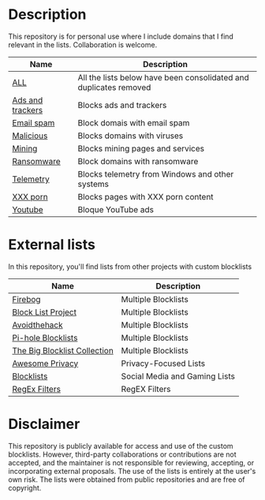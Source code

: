 # Description
This repository is for personal use where I include domains that I find relevant in the lists. Collaboration is welcome.

| Name | Description | 
|---|---|
| [ALL]() | All the lists below have been consolidated and duplicates removed |
| [Ads and trackers](https://raw.githubusercontent.com/PauloHenkeM/pi-hole/main/Ads-and-trackers.txt) | Blocks ads and trackers |
| [Email spam](https://raw.githubusercontent.com/PauloHenkeM/pi-hole/main/Email-spam.txt) | Block domais with email spam |
| [Malicious](https://raw.githubusercontent.com/PauloHenkeM/pi-hole/main/Malicious.txt) | Blocks domains with viruses |
| [Mining](https://raw.githubusercontent.com/PauloHenkeM/pi-hole/main/Mining.txt) | Blocks mining pages and services | 
| [Ransomware](https://raw.githubusercontent.com/PauloHenkeM/pi-hole/main/Ransomware.txt) | Block domains with ransomware |
| [Telemetry](https://raw.githubusercontent.com/PauloHenkeM/pi-hole/main/Telemetry.txt) | Blocks telemetry from Windows and other systems |
| [XXX porn](https://raw.githubusercontent.com/PauloHenkeM/pi-hole/main/XXX-porn.txt) | Blocks pages with XXX porn content | 
| [Youtube](https://raw.githubusercontent.com/PauloHenkeM/pi-hole/main/YouTube.txt) | Bloque YouTube ads | 


# External lists 
In this repository, you'll find lists from other projects with custom blocklists

| Name | Description |
|---|---|
| [Firebog](https://firebog.net) | Multiple Blocklists |
| [Block List Project](https://github.com/blocklistproject/Lists) | Multiple Blocklists |
| [Avoidthehack](https://avoidthehack.com/best-pihole-blocklists) | Multiple Blocklists |
| [Pi-hole Blocklists](https://github.com/topics/pihole-blocklists) | Multiple Blocklists |
| [The Big Blocklist Collection](https://github.com/sefinek24/PiHole-Blocklist-Collection) | Multiple Blocklists |
| [Awesome Privacy](https://github.com/pluja/awesome-privacy) | Privacy-Focused Lists |
| [Blocklists](https://github.com/nickoppen/pihole-blocklists) | Social Media and Gaming Lists |
| [RegEx Filters](https://github.com/slyfox1186/pihole-regex) | RegEX Filters |

# Disclaimer
This repository is publicly available for access and use of the custom blocklists. However, third-party collaborations or contributions are not accepted, and the maintainer is not responsible for reviewing, accepting, or incorporating external proposals. The use of the lists is entirely at the user's own risk. The lists were obtained from public repositories and are free of copyright.